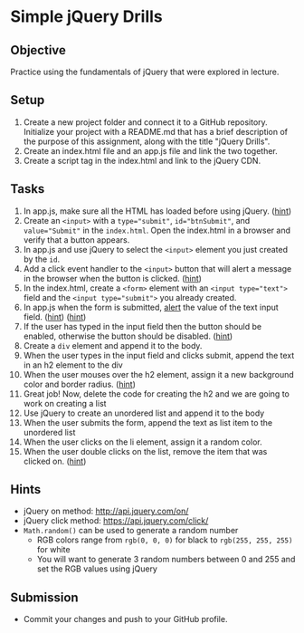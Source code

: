 # Simple jQuery Drills

## Objective

Practice using the fundamentals of jQuery that were explored in lecture.

## Setup

 1. Create a new project folder and connect it to a GitHub repository. Initialize your project with a README.md that has a brief description of the purpose of this assignment, along with the title "jQuery Drills".
 2. Create an index.html file and an app.js file and link the two together.
 3. Create a script tag in the index.html and link to the jQuery CDN.

## Tasks
 1. In app.js, make sure all the HTML has loaded before using jQuery. ([hint](https://api.jquery.com/ready/))
 2. Create an `<input>` with a `type="submit"`, `id="btnSubmit"`, and `value="Submit"` in the `index.html`. Open the index.html in a browser and verify that a button appears.
 3. In app.js and use jQuery to select the `<input>` element you just created by the `id`.
 4. Add a click event handler to the `<input>` button that will alert a message in the browser when the button is clicked. ([hint](http://api.jquery.com/on/))
 5. In the index.html, create a `<form>` element with an `<input type="text">` field and the `<input type="submit">` you already created.
 6. In app.js when the form is submitted, [alert](https://gravity.covalence.io/(https://developer.mozilla.org/en-US/docs/Web/API/Window/alert)) the value of the text input field. ([hint](https://developer.mozilla.org/en-US/docs/Web/CSS/Attribute_selectors)) ([hint](http://api.jquery.com/val/))
 7. If the user has typed in the input field then the button should be enabled, otherwise the button should be disabled. ([hint](https://developer.mozilla.org/en-US/docs/Web/HTML/Element/input#attr-disabled))
 8. Create a `div` element and append it to the body.
 9. When the user types in the input field and clicks submit, append the text in an h2 element to the div
 10. When the user mouses over the h2 element, assign it a new background color and border radius. ([hint](http://api.jquery.com/css/))
 11. Great job! Now, delete the code for creating the h2 and we are going to work on creating a list
 12. Use jQuery to create an unordered list and append it to the body
 13. When the user submits the form, append the text as list item to the unordered list
 14. When the user clicks on the li element, assign it a random color.
 15. When the user double clicks on the list, remove the item that was clicked on. ([hint](https://api.jquery.com/remove/))

## Hints
 * jQuery on method: http://api.jquery.com/on/
 * jQuery click method: https://api.jquery.com/click/
 * `Math.random()` can be used to generate a random number
    * RGB colors range from `rgb(0, 0, 0)` for black to `rgb(255, 255, 255)` for white
    * You will want to generate 3 random numbers between 0 and 255 and set the RGB values using jQuery

## Submission
 * Commit your changes and push to your GitHub profile.
